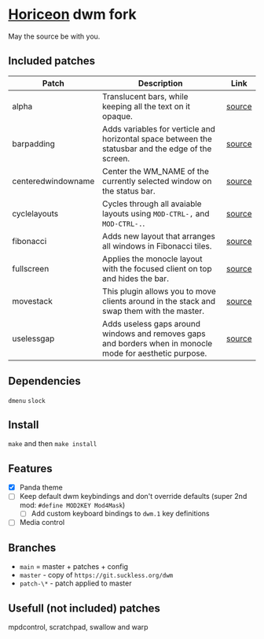 # [Horiceon](https://github.com/shiftgeist/horiceon) dwm fork

May the source be with you.

## Included patches

| Patch              | Description                                                                                               | Link                                                           |
| ------------------ | --------------------------------------------------------------------------------------------------------- | -------------------------------------------------------------- |
| alpha              | Translucent bars, while keeping all the text on it opaque.                                                | [source](https://dwm.suckless.org/patches/alpha)               |
| barpadding         | Adds variables for verticle and horizontal space between the statusbar and the edge of the screen.        | [source](https://dwm.suckless.org/patches/barpadding/)         |
| centeredwindowname | Center the WM_NAME of the currently selected window on the status bar.                                    | [source](https://dwm.suckless.org/patches/centeredwindowname/) |
| cyclelayouts       | Cycles through all avaiable layouts using `MOD-CTRL-,` and `MOD-CTRL-.`.                                  | [source](https://dwm.suckless.org/patches/cyclelayouts/)       |
| fibonacci          | Adds new layout that arranges all windows in Fibonacci tiles.                                             | [source](https://dwm.suckless.org/patches/fibonacci/)          |
| fullscreen         | Applies the monocle layout with the focused client on top and hides the bar.                              | [source](https://dwm.suckless.org/patches/fullscreen/)         |
| movestack          | This plugin allows you to move clients around in the stack and swap them with the master.                 | [source](https://dwm.suckless.org/patches/movestack/)          |
| uselessgap         | Adds useless gaps around windows and removes gaps and borders when in monocle mode for aesthetic purpose. | [source](https://dwm.suckless.org/patches/uselessgap/)         |

## Dependencies

`dmenu` `slock`

## Install

`make` and then `make install`

## Features

- [x] Panda theme
- [ ] Keep default dwm keybindings and don't override defaults (super 2nd mod: `#define MOD2KEY Mod4Mask`)
  - [ ] Add custom keyboard bindings to `dwm.1` key definitions
- [ ] Media control

## Branches

- `main` = master + patches + config
- `master` - copy of `https://git.suckless.org/dwm`
- `patch-\*` - patch applied to master

## Usefull (not included) patches

mpdcontrol, scratchpad, swallow and warp
